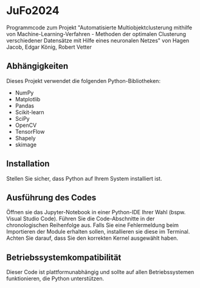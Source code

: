 # JuFo2024
Programmcode zum Projekt "Automatisierte Multiobjektclusterung mithilfe von Machine-Learning-Verfahren - Methoden der optimalen Clusterung verschiedener
Datensätze mit Hilfe eines neuronalen Netzes" von Hagen Jacob, Edgar König, Robert Vetter

## Abhängigkeiten

Dieses Projekt verwendet die folgenden Python-Bibliotheken:

- NumPy
- Matplotlib
- Pandas
- Scikit-learn
- SciPy
- OpenCV
- TensorFlow
- Shapely
- skimage

## Installation

Stellen Sie sicher, dass Python auf Ihrem System installiert ist.


## Ausführung des Codes

Öffnen sie das Jupyter-Notebook in einer Python-IDE Ihrer Wahl (bspw. Visual Studio Code). Führen Sie die Code-Abschnitte in der chronologischen Reihenfolge aus.
Falls Sie eine Fehlermeldung beim Importieren der Module erhalten sollen, installieren sie diese im Terminal. Achten Sie darauf, dass Sie den korrekten Kernel ausgewählt haben.

## Betriebssystemkompatibilität

Dieser Code ist plattformunabhängig und sollte auf allen Betriebssystemen funktionieren, die Python unterstützen.

